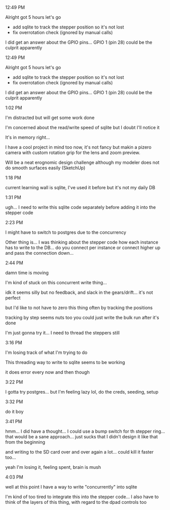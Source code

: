 12:49 PM

Alright got 5 hours let's go

- add sqlite to track the stepper position so it's not lost
- fix overrotation check (ignored by manual calls)

I did get an answer about the GPIO pins... GPIO 1 (pin 28) could be the culprit apparently

12:49 PM

Alright got 5 hours let's go

- add sqlite to track the stepper position so it's not lost
- fix overrotation check (ignored by manual calls)

I did get an answer about the GPIO pins... GPIO 1 (pin 28) could be the culprit apparently

1:02 PM

I'm distracted but will get some work done

I'm concerned about the read/write speed of sqlite but I doubt I'll notice it

It's in memory right...

I have a cool project in mind too now, it's not fancy but makin a pizero camera with custom rotation grip for the lens and zoom preview.

Will be a neat erognomic design challenge although my modeler does not do smooth surfaces easily (SketchUp)

1:18 PM

current learning wall is sqlite, I've used it before but it's not my daily DB

1:31 PM

ugh... I need to write this sqlite code separately before adding it into the stepper code

2:23 PM

I might have to switch to postgres due to the concurrency

Other thing is... I was thinking about the stepper code how each instance has to write to the DB... do you connect per instance or connect higher up and pass the connection down...

2:44 PM

damn time is moving

I'm kind of stuck on this concurrent write thing...

idk it seems silly but no feedback, and slack in the gears/drift... it's not perfect

but I'd like to not have to zero this thing often by tracking the positions

tracking by step seems nuts too you could just write the bulk run after it's done

I'm just gonna try it... I need to thread the steppers still

3:16 PM

I'm losing track of what I'm trying to do

This threading way to write to sqlite seems to be working

it does error every now and then though

3:22 PM

I gotta try postgres... but I'm feeling lazy lol, do the creds, seeding, setup

3:32 PM

do it boy

3:41 PM

hmm... I did have a thought... I could use a bump switch for th stepper ring... that would be a sane approach... just sucks that I didn't design it like that from the beginning

and writing to the SD card over and over again a lot... could kill it faster too...

yeah I'm losing it, feeling spent, brain is mush

4:03 PM

well at this point I have a way to write "concurrently" into sqlite

I'm kind of too tired to integrate this into the stepper code... I also have to think of the layers of this thing, with regard to the dpad controls too
